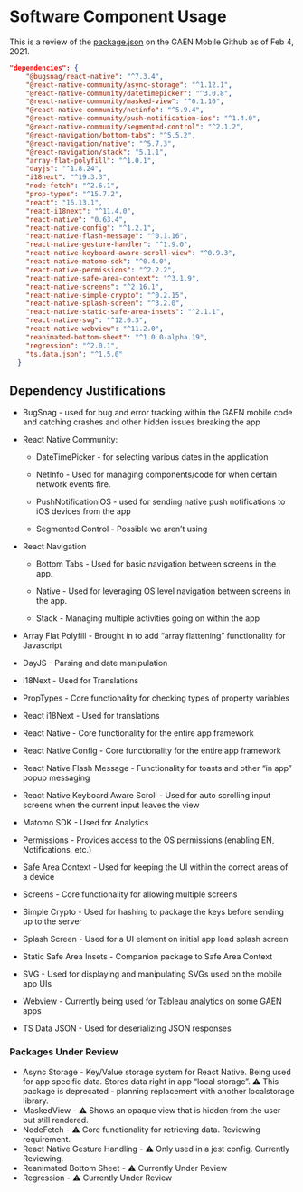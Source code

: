 # Software Component Usage
This is a review of the [package.json](https://github.com/Path-Check/gaen-mobile/blob/develop/package.json) on the GAEN Mobile Github as of Feb 4, 2021.

```json
"dependencies": {
    "@bugsnag/react-native": "^7.3.4",
    "@react-native-community/async-storage": "^1.12.1",
    "@react-native-community/datetimepicker": "^3.0.8",
    "@react-native-community/masked-view": "^0.1.10",
    "@react-native-community/netinfo": "^5.9.4",
    "@react-native-community/push-notification-ios": "^1.4.0",
    "@react-native-community/segmented-control": "^2.1.2",
    "@react-navigation/bottom-tabs": "^5.5.2",
    "@react-navigation/native": "^5.7.3",
    "@react-navigation/stack": "5.1.1",
    "array-flat-polyfill": "^1.0.1",
    "dayjs": "^1.8.24",
    "i18next": "^19.3.3",
    "node-fetch": "^2.6.1",
    "prop-types": "^15.7.2",
    "react": "16.13.1",
    "react-i18next": "^11.4.0",
    "react-native": "0.63.4",
    "react-native-config": "^1.2.1",
    "react-native-flash-message": "^0.1.16",
    "react-native-gesture-handler": "^1.9.0",
    "react-native-keyboard-aware-scroll-view": "^0.9.3",
    "react-native-matomo-sdk": "^0.4.0",
    "react-native-permissions": "^2.2.2",
    "react-native-safe-area-context": "^3.1.9",
    "react-native-screens": "^2.16.1",
    "react-native-simple-crypto": "^0.2.15",
    "react-native-splash-screen": "^3.2.0",
    "react-native-static-safe-area-insets": "^2.1.1",
    "react-native-svg": "^12.0.3",
    "react-native-webview": "^11.2.0",
    "reanimated-bottom-sheet": "^1.0.0-alpha.19",
    "regression": "^2.0.1",
    "ts.data.json": "^1.5.0"
  }
  ```
  ## Dependency Justifications
  * BugSnag - used for bug and error tracking within the GAEN mobile code and catching crashes and other hidden issues breaking the app
  * React Native Community:

     

    * DateTimePicker - for selecting various dates in the application

    

    * NetInfo - Used for managing components/code for when certain network events fire.

    * PushNotificationiOS - used for sending native push notifications to iOS devices from the app

    * Segmented Control - Possible we aren’t using
  * React Navigation
    * Bottom Tabs - Used for basic navigation between screens in the app.

    * Native - Used for leveraging OS level  navigation between screens in the app.

    * Stack - Managing multiple activities going on within the app
  * Array Flat Polyfill - Brought in to add “array flattening” functionality for Javascript

* DayJS - Parsing and date manipulation

* i18Next - Used for Translations



* PropTypes - Core functionality for checking types of property variables

* React i18Next - Used for translations

* React Native - Core functionality for the entire app framework

* React Native Config - Core functionality for the entire app framework

* React Native Flash Message - Functionality for toasts and other “in app” popup messaging

 

* React Native Keyboard Aware Scroll - Used for auto scrolling input screens when the current input leaves the view

* Matomo SDK - Used for Analytics

* Permissions - Provides access to the OS permissions (enabling EN, Notifications, etc.)

* Safe Area Context - Used for keeping the UI within the correct areas of a device

* Screens - Core functionality for allowing multiple screens

* Simple Crypto - Used for hashing to package the keys before sending up to the server

* Splash Screen - Used for a UI element on initial app load splash screen

* Static Safe Area Insets - Companion package to Safe Area Context

* SVG - Used for displaying and manipulating SVGs used on the mobile app UIs

* Webview - Currently being used for Tableau analytics on some GAEN apps



* TS Data JSON - Used for deserializing JSON responses

### Packages Under Review
* Async Storage - Key/Value storage system for React Native. Being used for app specific data. Stores data right in app “local storage”.  ⚠️ This package is deprecated - planning replacement with another localstorage library.
* MaskedView - ⚠️ Shows an opaque view that is hidden from the user but still rendered. 
* NodeFetch - ⚠️ Core functionality for retrieving data. Reviewing requirement.
* React Native Gesture Handling - ⚠️ Only used in a jest config. Currently Reviewing.
* Reanimated Bottom Sheet - ⚠️ Currently Under Review
* Regression - ⚠️ Currently Under Review
